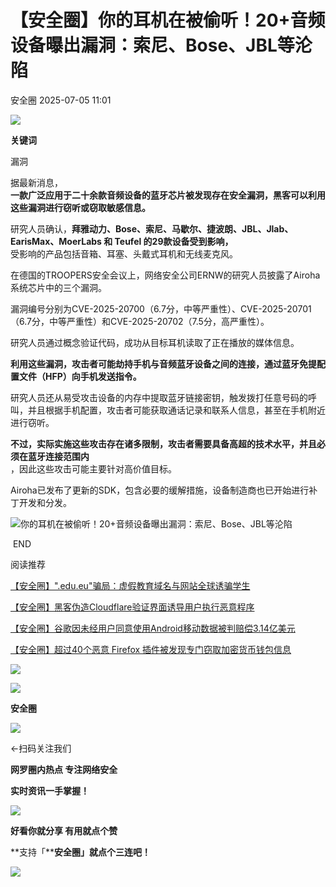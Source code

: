 #  【安全圈】你的耳机在被偷听！20+音频设备曝出漏洞：索尼、Bose、JBL等沦陷  
 安全圈   2025-07-05 11:01  
  
![](https://mmbiz.qpic.cn/sz_mmbiz_png/aBHpjnrGylgOvEXHviaXu1fO2nLov9bZ055v7s8F6w1DD1I0bx2h3zaOx0Mibd5CngBwwj2nTeEbupw7xpBsx27Q/640?wx_fmt=other&from=appmsg&tp=webp&wxfrom=5&wx_lazy=1&wx_co=1 "")  
  
  
**关键词**  
  
  
  
漏洞  
  
  
据最新消息，  
**一款广泛应用于二十余款音频设备的蓝牙芯片被发现存在安全漏洞，黑客可以利用这些漏洞进行窃听或窃取敏感信息。**  
  
研究人员确认，**拜雅动力、Bose、索尼、马歇尔、捷波朗、JBL、Jlab、EarisMax、MoerLabs 和 Teufel 的29款设备受到影响，**  
受影响的产品包括音箱、耳塞、头戴式耳机和无线麦克风。  
  
在德国的TROOPERS安全会议上，网络安全公司ERNW的研究人员披露了Airoha系统芯片中的三个漏洞。  
  
漏洞编号分别为CVE-2025-20700（6.7分，中等严重性）、CVE-2025-20701（6.7分，中等严重性）和CVE-2025-20702（7.5分，高严重性）。  
  
研究人员通过概念验证代码，成功从目标耳机读取了正在播放的媒体信息。  
  
**利用这些漏洞，攻击者可能劫持手机与音频蓝牙设备之间的连接，通过蓝牙免提配置文件（HFP）向手机发送指令。**  
  
研究人员还从易受攻击设备的内存中提取蓝牙链接密钥，触发拨打任意号码的呼叫，并且根据手机配置，攻击者可能获取通话记录和联系人信息，甚至在手机附近进行窃听。  
  
**不过，实际实施这些攻击存在诸多限制，攻击者需要具备高超的技术水平，并且必须在蓝牙连接范围内**  
，因此这些攻击可能主要针对高价值目标。  
  
Airoha已发布了更新的SDK，包含必要的缓解措施，设备制造商也已开始进行补丁开发和分发。  
  
![你的耳机在被偷听！20+音频设备曝出漏洞：索尼、Bose、JBL等沦陷](https://mmbiz.qpic.cn/sz_mmbiz_png/aBHpjnrGylg9jvOicP46qibfC6YacqDDXiaR0VE5xicRib5vF61I9ZzEib8s12GZSQR9GqhXbbttSjTcH0Wbv3QxDvBg/640?wx_fmt=png&from=appmsg "")  
  
  
  
 END   
  
  
阅读推荐  
  
  
[【安全圈】".edu.eu"骗局：虚假教育域名与网站全球诱骗学生](https://mp.weixin.qq.com/s?__biz=MzIzMzE4NDU1OQ==&mid=2652070495&idx=1&sn=5399cf7fdf00bb6a353a9d4e23899216&scene=21#wechat_redirect)  
  
  
  
[【安全圈】黑客伪造Cloudflare验证界面诱导用户执行恶意程序](https://mp.weixin.qq.com/s?__biz=MzIzMzE4NDU1OQ==&mid=2652070495&idx=2&sn=d488d4ae1d8d24dfdd41986494cda080&scene=21#wechat_redirect)  
  
  
  
[【安全圈】谷歌因未经用户同意使用Android移动数据被判赔偿3.14亿美元](https://mp.weixin.qq.com/s?__biz=MzIzMzE4NDU1OQ==&mid=2652070495&idx=3&sn=cfe080f2320e4be12370ce9beb91bf56&scene=21#wechat_redirect)  
  
  
  
[【安全圈】超过40个恶意 Firefox 插件被发现专门窃取加密货币钱包信息](https://mp.weixin.qq.com/s?__biz=MzIzMzE4NDU1OQ==&mid=2652070495&idx=4&sn=a5da47a67fa5ca2fffb750e8a8a9333a&scene=21#wechat_redirect)  
  
  
  
  
![](https://mmbiz.qpic.cn/mmbiz_gif/aBHpjnrGylgeVsVlL5y1RPJfUdozNyCEft6M27yliapIdNjlcdMaZ4UR4XxnQprGlCg8NH2Hz5Oib5aPIOiaqUicDQ/640?wx_fmt=gif "")  
  
  
  
![](https://mmbiz.qpic.cn/mmbiz_png/aBHpjnrGylgeVsVlL5y1RPJfUdozNyCEDQIyPYpjfp0XDaaKjeaU6YdFae1iagIvFmFb4djeiahnUy2jBnxkMbaw/640?wx_fmt=png "")  
  
**安全圈**  
  
![](https://mmbiz.qpic.cn/mmbiz_gif/aBHpjnrGylgeVsVlL5y1RPJfUdozNyCEft6M27yliapIdNjlcdMaZ4UR4XxnQprGlCg8NH2Hz5Oib5aPIOiaqUicDQ/640?wx_fmt=gif "")  
  
  
←扫码关注我们  
  
**网罗圈内热点 专注网络安全**  
  
**实时资讯一手掌握！**  
  
  
![](https://mmbiz.qpic.cn/mmbiz_gif/aBHpjnrGylgeVsVlL5y1RPJfUdozNyCE3vpzhuku5s1qibibQjHnY68iciaIGB4zYw1Zbl05GQ3H4hadeLdBpQ9wEA/640?wx_fmt=gif "")  
  
**好看你就分享 有用就点个赞**  
  
**支持「****安全圈」就点个三连吧！**  
  
![](https://mmbiz.qpic.cn/mmbiz_gif/aBHpjnrGylgeVsVlL5y1RPJfUdozNyCE3vpzhuku5s1qibibQjHnY68iciaIGB4zYw1Zbl05GQ3H4hadeLdBpQ9wEA/640?wx_fmt=gif "")  
  
  
